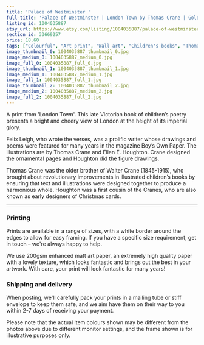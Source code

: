 ```yaml
---
title: 'Palace of Westminster '
full-title: 'Palace of Westminster | London Town by Thomas Crane | Golden-age children&#39;s illustration | Book print | Wall art decor | Big Ben Parliament'
listing_id: 1004035887
etsy_url: https://www.etsy.com/listing/1004035887/palace-of-westminster-london-town-by?utm_source=site&utm_medium=api&utm_campaign=api
section_id: 33669257
price: 18.60
tags: ["Colourful", "Art print", "Wall art", "Children's books", "Thomas Crane", "Westminster", "Big Ben", "Houses of Parliament", "Thames", "Illustration", "Illustrated print", "Golden age", "London Town"]
image_thumbnail_0: 1004035887_thumbnail_0.jpg
image_medium_0: 1004035887_medium_0.jpg
image_full_0: 1004035887_full_0.jpg
image_thumbnail_1: 1004035887_thumbnail_1.jpg
image_medium_1: 1004035887_medium_1.jpg
image_full_1: 1004035887_full_1.jpg
image_thumbnail_2: 1004035887_thumbnail_2.jpg
image_medium_2: 1004035887_medium_2.jpg
image_full_2: 1004035887_full_2.jpg
---
```

A print from &#39;London Town&#39;. This late Victorian book of children’s poetry presents a bright and cheery view of London at the height of its imperial glory. 

Felix Leigh, who wrote the verses, was a prolific writer whose drawings and poems were featured for many years in the magazine Boy’s Own Paper. The illustrations are by Thomas Crane and Ellen E. Houghton. Crane designed the ornamental pages and Houghton did the figure drawings. 

Thomas Crane was the older brother of Walter Crane (1845-1915), who brought about revolutionary improvements in illustrated children’s books by ensuring that text and illustrations were designed together to produce a harmonious whole. Houghton was a first cousin of the Cranes, who are also known as early designers of Christmas cards.

---

### Printing

Prints are available in a range of sizes, with a white border around the edges to allow for easy framing. If you have a specific size requirement, get in touch – we&#39;re always happy to help.

We use 200gsm enhanced matt art paper, an extremely high quality paper with a lovely texture, which looks fantastic and brings out the best in your artwork. With care, your print will look fantastic for many years!

### Shipping and delivery

When posting, we&#39;ll carefully pack your prints in a mailing tube or stiff envelope to keep them safe, and we aim have them on their way to you within 2-7 days of receiving your payment.

Please note that the actual item colours shown may be different from the photos above due to different monitor settings, and the frame shown is for illustrative purposes only.
